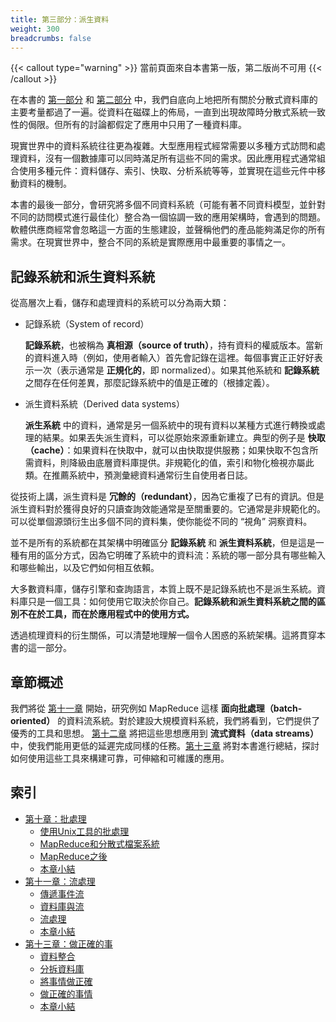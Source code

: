 ```yaml
---
title: 第三部分：派生資料
weight: 300
breadcrumbs: false
---
```


{{< callout type="warning" >}}
當前頁面來自本書第一版，第二版尚不可用
{{< /callout >}}

在本書的 [第一部分](/tw/part-i) 和 [第二部分](/tw/part-ii) 中，我們自底向上地把所有關於分散式資料庫的主要考量都過了一遍。從資料在磁碟上的佈局，一直到出現故障時分散式系統一致性的侷限。但所有的討論都假定了應用中只用了一種資料庫。

現實世界中的資料系統往往更為複雜。大型應用程式經常需要以多種方式訪問和處理資料，沒有一個數據庫可以同時滿足所有這些不同的需求。因此應用程式通常組合使用多種元件：資料儲存、索引、快取、分析系統等等，並實現在這些元件中移動資料的機制。

本書的最後一部分，會研究將多個不同資料系統（可能有著不同資料模型，並針對不同的訪問模式進行最佳化）整合為一個協調一致的應用架構時，會遇到的問題。軟體供應商經常會忽略這一方面的生態建設，並聲稱他們的產品能夠滿足你的所有需求。在現實世界中，整合不同的系統是實際應用中最重要的事情之一。

## 記錄系統和派生資料系統

從高層次上看，儲存和處理資料的系統可以分為兩大類：

* 記錄系統（System of record）

  **記錄系統**，也被稱為 **真相源（source of truth）**，持有資料的權威版本。當新的資料進入時（例如，使用者輸入）首先會記錄在這裡。每個事實正正好好表示一次（表示通常是 **正規化的**，即 normalized）。如果其他系統和 **記錄系統** 之間存在任何差異，那麼記錄系統中的值是正確的（根據定義）。

* 派生資料系統（Derived data systems）

  **派生系統** 中的資料，通常是另一個系統中的現有資料以某種方式進行轉換或處理的結果。如果丟失派生資料，可以從原始來源重新建立。典型的例子是 **快取（cache）**：如果資料在快取中，就可以由快取提供服務；如果快取不包含所需資料，則降級由底層資料庫提供。非規範化的值，索引和物化檢視亦屬此類。在推薦系統中，預測彙總資料通常衍生自使用者日誌。

從技術上講，派生資料是 **冗餘的（redundant）**，因為它重複了已有的資訊。但是派生資料對於獲得良好的只讀查詢效能通常是至關重要的。它通常是非規範化的。可以從單個源頭衍生出多個不同的資料集，使你能從不同的 “視角” 洞察資料。

並不是所有的系統都在其架構中明確區分 **記錄系統** 和 **派生資料系統**，但是這是一種有用的區分方式，因為它明確了系統中的資料流：系統的哪一部分具有哪些輸入和哪些輸出，以及它們如何相互依賴。

大多數資料庫，儲存引擎和查詢語言，本質上既不是記錄系統也不是派生系統。資料庫只是一個工具：如何使用它取決於你自己。**記錄系統和派生資料系統之間的區別不在於工具，而在於應用程式中的使用方式。**

透過梳理資料的衍生關係，可以清楚地理解一個令人困惑的系統架構。這將貫穿本書的這一部分。

## 章節概述

我們將從 [第十一章](/tw/ch11) 開始，研究例如 MapReduce 這樣 **面向批處理（batch-oriented）** 的資料流系統。對於建設大規模資料系統，我們將看到，它們提供了優秀的工具和思想。
[第十二章](/tw/ch12) 將把這些思想應用到 **流式資料（data streams）** 中，使我們能用更低的延遲完成同樣的任務。[第十三章](/ch13) 將對本書進行總結，探討如何使用這些工具來構建可靠，可伸縮和可維護的應用。

## 索引

* [第十章：批處理](/tw/ch11)
  * [使用Unix工具的批處理](/tw/ch11#使用Unix工具的批處理)
  * [MapReduce和分散式檔案系統](/tw/ch11#MapReduce和分散式檔案系統)
  * [MapReduce之後](/tw/ch11#MapReduce之後)
  * [本章小結](/tw/ch11#本章小結)
* [第十一章：流處理](/tw/ch12)
  * [傳遞事件流](/tw/ch12#傳遞事件流)
  * [資料庫與流](/tw/ch12#資料庫與流)
  * [流處理](/tw/ch12#流處理)
  * [本章小結](/tw/ch12#本章小結)
* [第十三章：做正確的事](/ch13)
  * [資料整合](/ch13#資料整合)
  * [分拆資料庫](/ch13#分拆資料庫)
  * [將事情做正確](/ch13#將事情做正確)
  * [做正確的事情](/ch13#做正確的事情)
  * [本章小結](/ch13#本章小結)